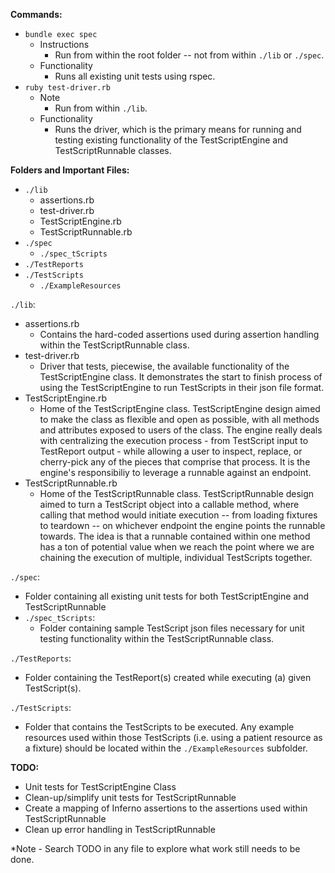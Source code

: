 **Commands:**
  - `bundle exec spec`
    - Instructions
      - Run from within the root folder -- not from within `./lib` or `./spec`.
    - Functionality
      - Runs all existing unit tests using rspec.
  - `ruby test-driver.rb`
    - Note
      - Run from within `./lib`.
    - Functionality
      - Runs the driver, which is the primary means for running and testing 
        existing functionality of the TestScriptEngine and TestScriptRunnable
        classes.  

**Folders and Important Files:**
  - `./lib`
    - assertions.rb
    - test-driver.rb
    - TestScriptEngine.rb
    - TestScriptRunnable.rb
  - `./spec`
    - `./spec_tScripts`
  - `./TestReports`
  - `./TestScripts `
    - `./ExampleResources`

`./lib`:
  - assertions.rb
      - Contains the hard-coded assertions used during assertion handling within
      the TestScriptRunnable class.
  - test-driver.rb
      - Driver that tests, piecewise, the available functionality of the 
      TestScriptEngine class. It demonstrates the start to finish process of 
      using the TestScriptEngine to run TestScripts in their json file format.
  - TestScriptEngine.rb
      - Home of the TestScriptEngine class. TestScriptEngine design aimed to make
      the class as flexible and open as possible, with all methods and 
      attributes exposed to users of the class. The engine really deals with 
      centralizing the execution process - from TestScript input to TestReport
      output - while allowing a user to inspect, replace, or cherry-pick any of
      the pieces that comprise that process. It is the engine's responsibiliy 
      to leverage a runnable against an endpoint.
  - TestScriptRunnable.rb
      - Home of the TestScriptRunnable class. TestScriptRunnable design aimed to 
      turn a TestScript object into a callable method, where calling that 
      method would initiate execution -- from loading fixtures to teardown -- 
      on whichever endpoint the engine points the runnable towards. The idea is
      that a runnable contained within one method has a ton of potential value
      when we reach the point where we are chaining the execution of multiple, 
      individual TestScripts together.

`./spec`:
  - Folder containing all existing unit tests for both TestScriptEngine and 
  TestScriptRunnable
  - `./spec_tScripts`:
    - Folder containing sample TestScript json files necessary for unit testing
      functionality within the TestScriptRunnable class.

`./TestReports`:
  - Folder containing the TestReport(s) created while executing (a) given 
  TestScript(s).  

`./TestScripts`:
  - Folder that contains the TestScripts to be executed. Any example resources 
  used within those TestScripts (i.e. using a patient resource as a fixture) 
  should be located within the `./ExampleResources` subfolder. 

**TODO:**
  - Unit tests for TestScriptEngine Class
  - Clean-up/simplify unit tests for TestScriptRunnable 
  - Create a mapping of Inferno assertions to the assertions used within TestScriptRunnable
  - Clean up error handling in TestScriptRunnable

  *Note - Search TODO in any file to explore what work still needs to be done. 
